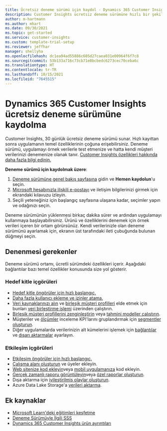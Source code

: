 ```yaml
---
title: Ücretsiz deneme sürümü için kaydol - Dynamics 365 Customer Insights
description: Customer Insights ücretsiz deneme sürümüne hızlı bir şekilde kaydolmayı ve deneme sürümünü başlatmayı öğrenin. Uygulamayı keşfedin ve ek öğrenme kaynakları bulun.
author: m-hartmann
ms.author: mhart
ms.date: 09/30/2021
ms.topic: get-started
ms.service: customer-insights
ms.custom: template-trial-setup
ms.reviewer: jeffhar
manager: shellyha
ms.openlocfilehash: dc1ea94ad55886c605d27caea031e00964f6f7c8
ms.sourcegitcommit: 53b133a716c73cb71e8bcbedc6273cec70ceba6c
ms.translationtype: HT
ms.contentlocale: tr-TR
ms.lasthandoff: 10/15/2021
ms.locfileid: "7645515"
---
```

# <a name="sign-up-for-a-free-dynamics-365-customer-insights-trial"></a>Dynamics 365 Customer Insights ücretsiz deneme sürümüne kaydolma

Customer Insights, 30 günlük ücretsiz deneme sürümü sunar. Hızlı kayıttan sonra uygulamanın temel özelliklerinin çoğuna erişebilirsiniz. Deneme sürümü, uygulamayı örnek verilerle test etmenize ve hatta kendi müşteri verilerinizi denemenize olanak tanır. [Customer Insights özellikleri hakkında daha fazla bilgi edinin.](overview.md)

**Deneme sürümü için kaydolmak üzere**:

1. [Deneme sürümüne genel bakış sayfasına](https://dynamics.microsoft.com/get-started/?appname=customerinsights) gidin ve **Hemen kaydolun**'u seçin.
1. [Microsoft hesabınızla ilişkili e-postayı](https://support.microsoft.com/windows/what-is-a-microsoft-account-4a7c48e9-ff5a-e9c6-5a5c-1a57d66c3bfa) ve iletişim bilgilerinizi girmek için ekrandaki kılavuzu izleyin.
1. Seçili yeteneğiniz için başlangıç sayfasına ulaşana kadar, seçimler yapın ve odağınızı seçin.

Deneme sürümünün yüklenmesi birkaç dakika sürer ve ardından uygulamayı kullanmaya başlayabilirsiniz. Ürünü ve özelliklerini denemek için örnek verileri içeren bir ortam görürsünüz. Kendi verilerinizle olan deneme sürümünü ayarlamak için, ekranın üst tarafındaki ileti çubuğunda bulunan düğmeyi seçin.

## <a name="what-to-try"></a>Denenmesi gerekenler

Deneme sürümü ortamı, ücretli sürümdeki özellikleri içerir. Aşağıdaki bağlantılar bazı temel özellikler konusunda size yol gösterir.

### <a name="audience-insights"></a>Hedef kitle içgörüleri

- [Hedef kitle öngörüler için hızlı başlangıç.](audience-insights/get-started.md)
- [Daha fazla kullanıcı ekleme ve izinler atama.](audience-insights/permissions.md)
- [Veri kaynaklarınızı alın](audience-insights/data-sources.md) ve [birleşik müşteri profilleri](audience-insights/customer-profiles.md) elde etmek için bunları [veri birleştirme işlemi](audience-insights/data-unification.md) üzerinden çalıştırın.
- [Birleşik müşteri profillerini zenginleştirin](audience-insights/enrichment-hub.md) veya [tahmini modeller çalıştırın](audience-insights/predictions-overview.md).
- Müşteriler ve [ölçümler](audience-insights/measures.md) inceleme KPI'larını gruplandırmak için [segmentler oluşturun](audience-insights/segments.md).
- Diğer uygulamalarda verilerinizin alt kümelerini işlemek için [bağlantılar](audience-insights/connections.md) ve [dışarı aktarmalar](audience-insights/export-destinations.md) ayarlayın.

### <a name="engagement-insights"></a>Etkileşim içgörüleri

- [Etkileşim öngörüler için hızlı başlangıç.](engagement-insights/get-started.md)
- [Çalışma alanı oluşturun](engagement-insights/create-workspace.md) ve üyeler ekleyin.
- [Web sitenize kod ekleyin](engagement-insights/instrument-website.md)veya [mobil uygulamanıza](engagement-insights/developer-resources.md#capture-events-from-mobile-apps) kod ekleyin.
- [Gerçek zamanlı raporu görüntüleyin](engagement-insights/view-reports.md)veya [özel raporlar oluşturun](engagement-insights/custom-reports.md).
- Dışa aktarma için [iyileştirilmiş olaylar oluşturun](engagement-insights/refined-events.md).
- Azure Data Lake Storage'a [ verileri aktarma](engagement-insights/export-events.md).

## <a name="additional-resources"></a>Ek kaynaklar

- [Microsoft Learn'deki eğitimleri keşfetme](/learn/browse/?filter-products=dynamics-dynamics-cust-insights)
- [Deneme Sürümüyle İlgili SSS](trial-faq.md)
- [Dynamics 365 Customer Insights ürün ayrıntıları](https://dynamics.microsoft.com/ai/customer-insights/)

